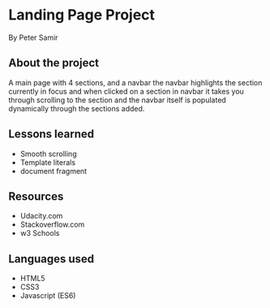 # Landing Page Project
By Peter Samir
## About the project
A main page with 4 sections, and a navbar the navbar highlights the section currently in focus
and when clicked on a section in navbar it takes you through scrolling to the section
and the navbar itself is populated dynamically through the sections added.
## Lessons learned
* Smooth scrolling
* Template literals
* document fragment

## Resources
* Udacity.com
* Stackoverflow.com
* w3 Schools

## Languages used
* HTML5
* CSS3
* Javascript (ES6)